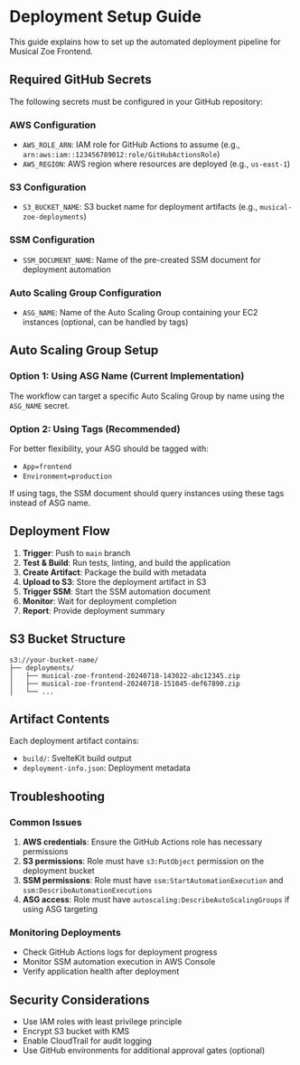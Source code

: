 # Deployment Setup Guide

This guide explains how to set up the automated deployment pipeline for Musical Zoe Frontend.

## Required GitHub Secrets

The following secrets must be configured in your GitHub repository:

### AWS Configuration

- `AWS_ROLE_ARN`: IAM role for GitHub Actions to assume (e.g., `arn:aws:iam::123456789012:role/GitHubActionsRole`)
- `AWS_REGION`: AWS region where resources are deployed (e.g., `us-east-1`)

### S3 Configuration

- `S3_BUCKET_NAME`: S3 bucket name for deployment artifacts (e.g., `musical-zoe-deployments`)

### SSM Configuration

- `SSM_DOCUMENT_NAME`: Name of the pre-created SSM document for deployment automation

### Auto Scaling Group Configuration

- `ASG_NAME`: Name of the Auto Scaling Group containing your EC2 instances (optional, can be handled by tags)

## Auto Scaling Group Setup

### Option 1: Using ASG Name (Current Implementation)

The workflow can target a specific Auto Scaling Group by name using the `ASG_NAME` secret.

### Option 2: Using Tags (Recommended)

For better flexibility, your ASG should be tagged with:

- `App=frontend`
- `Environment=production`

If using tags, the SSM document should query instances using these tags instead of ASG name.

## Deployment Flow

1. **Trigger**: Push to `main` branch
2. **Test & Build**: Run tests, linting, and build the application
3. **Create Artifact**: Package the build with metadata
4. **Upload to S3**: Store the deployment artifact in S3
5. **Trigger SSM**: Start the SSM automation document
6. **Monitor**: Wait for deployment completion
7. **Report**: Provide deployment summary

## S3 Bucket Structure

```
s3://your-bucket-name/
├── deployments/
│   ├── musical-zoe-frontend-20240718-143022-abc12345.zip
│   ├── musical-zoe-frontend-20240718-151045-def67890.zip
│   └── ...
```

## Artifact Contents

Each deployment artifact contains:

- `build/`: SvelteKit build output
- `deployment-info.json`: Deployment metadata

## Troubleshooting

### Common Issues

1. **AWS credentials**: Ensure the GitHub Actions role has necessary permissions
2. **S3 permissions**: Role must have `s3:PutObject` permission on the deployment bucket
3. **SSM permissions**: Role must have `ssm:StartAutomationExecution` and `ssm:DescribeAutomationExecutions`
4. **ASG access**: Role must have `autoscaling:DescribeAutoScalingGroups` if using ASG targeting

### Monitoring Deployments

- Check GitHub Actions logs for deployment progress
- Monitor SSM automation execution in AWS Console
- Verify application health after deployment

## Security Considerations

- Use IAM roles with least privilege principle
- Encrypt S3 bucket with KMS
- Enable CloudTrail for audit logging
- Use GitHub environments for additional approval gates (optional)

